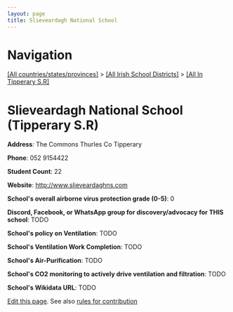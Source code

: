 ```yaml
---
layout: page
title: Slieveardagh National School
---
```

# Navigation

[[All countries/states/provinces]](../../..) > [[All Irish School Districts]](../..) > [[All In Tipperary S.R]](..)

# Slieveardagh National School (Tipperary S.R)

**Address**: The Commons Thurles Co Tipperary

**Phone**: 052 9154422

**Student Count**: 22

**Website**: <http://www.slieveardaghns.com>

**School's overall airborne virus protection grade (0-5)**: 0

**Discord, Facebook, or WhatsApp group for discovery/advocacy for THIS school**: TODO

**School's policy on Ventilation**: TODO

**School's Ventilation Work Completion**: TODO

**School's Air-Purification**: TODO

**School's CO2 monitoring to actively drive ventilation and filtration**: TODO

**School's Wikidata URL**: TODO


[Edit this page](https://github.com/ventilate-schools/Ireland/edit/main/./Tipperary_S.R/Slieveardagh_National_School.md). See also [rules for contribution](../../../contribution-rules/)